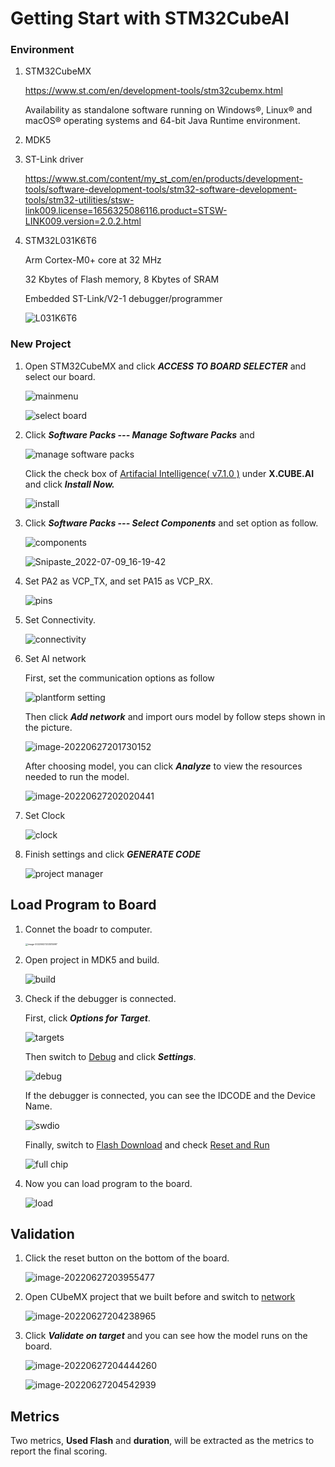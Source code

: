 # Getting Start with STM32CubeAI

  ### Environment

  1. STM32CubeMX

     https://www.st.com/en/development-tools/stm32cubemx.html

     Availability as standalone software running on Windows®, Linux® and macOS® operating systems and 64-bit Java Runtime environment.

  2. MDK5

  3. ST-Link driver

     https://www.st.com/content/my_st_com/en/products/development-tools/software-development-tools/stm32-software-development-tools/stm32-utilities/stsw-link009.license=1656325086116.product=STSW-LINK009.version=2.0.2.html

  4. STM32L031K6T6

     Arm Cortex-M0+ core at 32 MHz

     32 Kbytes of Flash memory, 8 Kbytes of SRAM

     Embedded ST-Link/V2-1 debugger/programmer

     ![L031K6T6](https://raw.githubusercontent.com/zhuiyi1314/TinyML/main/img/STM32L031K6T6.png)

  

  ### New Project

  1. Open STM32CubeMX and click ***ACCESS TO BOARD SELECTER*** and select our board.

     ![mainmenu](https://raw.githubusercontent.com/AugustZTR/picbed/master/img/mainmenu.png)

     ![select board](https://raw.githubusercontent.com/AugustZTR/picbed/master/img/select%20board.png)

  2. Click ***Software Packs --- Manage Software Packs*** and 

     ![manage software packs](https://raw.githubusercontent.com/AugustZTR/picbed/master/img/manage%20software%20packs.png)

     Click the check box of <u>Artifacial Intelligence( v7.1.0 )</u> under **X.CUBE.AI** and click ***Install Now.***

     ![install](https://raw.githubusercontent.com/AugustZTR/picbed/master/img/install.png)

  3. Click ***Software Packs --- Select Components*** and set option as follow.

     ![components](https://raw.githubusercontent.com/AugustZTR/picbed/master/img/components.png)

     ![Snipaste_2022-07-09_16-19-42](https://raw.githubusercontent.com/AugustZTR/picbed/master/img/Snipaste_2022-07-09_16-19-42.png)

  4. Set PA2 as VCP_TX, and set PA15 as VCP_RX.

     ![pins](https://raw.githubusercontent.com/AugustZTR/picbed/master/img/pins.png)

  5. Set Connectivity.

     ![connectivity](https://raw.githubusercontent.com/AugustZTR/picbed/master/img/connectivity.png)

  6. Set AI network

     First, set the communication options as follow

     ![plantform setting](https://raw.githubusercontent.com/AugustZTR/picbed/master/img/plantform%20setting.png)

     Then click ***Add network*** and import ours model by follow steps shown in the picture.

     ![image-20220627201730152](https://raw.githubusercontent.com/AugustZTR/picbed/master/img/image-20220627201730152.png)

     After choosing model, you can click ***Analyze*** to view the resources needed to run the model.

     ![image-20220627202020441](https://raw.githubusercontent.com/AugustZTR/picbed/master/img/image-20220627202020441.png)

  7. Set Clock

     ![clock](https://raw.githubusercontent.com/AugustZTR/picbed/master/img/clock.png)

  8. Finish settings and click ***GENERATE CODE***

     ![project manager](https://raw.githubusercontent.com/AugustZTR/picbed/master/img/project%20manager.png)

  ## Load Program to Board

  1. Connet the boadr to computer.

     <img src="https://raw.githubusercontent.com/AugustZTR/picbed/master/img/image-20220627203515997.png" alt="image-20220627203515997" style="zoom: 25%;" />

  2. Open project in MDK5 and build.

     ![build](https://raw.githubusercontent.com/AugustZTR/picbed/master/img/build.png)

  3. Check if the debugger is connected.

     First, click ***Options for Target***.

     ![targets](https://raw.githubusercontent.com/AugustZTR/picbed/master/img/targets.png)

     Then switch to <u>Debug</u> and click ***Settings***.

     <img src="https://raw.githubusercontent.com/AugustZTR/picbed/master/img/debug.png" alt="debug"  />

     If the debugger is connected, you can see the IDCODE and the Device Name. 

     <img src="https://raw.githubusercontent.com/AugustZTR/picbed/master/img/swdio.png" alt="swdio"  />

     Finally, switch to <u>Flash Download</u> and check <u>Reset and Run</u>

     ![full chip](https://raw.githubusercontent.com/AugustZTR/picbed/master/img/full%20chip.png)

  4. Now you can load program to the board.

     ![load](https://raw.githubusercontent.com/AugustZTR/picbed/master/img/load.png)

  ## Validation

  1. Click the reset button on the bottom of the board.

     ![image-20220627203955477](https://raw.githubusercontent.com/AugustZTR/picbed/master/img/image-20220627203955477.png)

  2. Open CUbeMX project that we built before and switch to <u>network</u>

     ![image-20220627204238965](https://raw.githubusercontent.com/AugustZTR/picbed/master/img/image-20220627204238965.png)

  3. Click ***Validate on target*** and you can see how the model runs on the board.

     ![image-20220627204444260](https://raw.githubusercontent.com/AugustZTR/picbed/master/img/image-20220627204444260.png)

     ![image-20220627204542939](https://raw.githubusercontent.com/AugustZTR/picbed/master/img/image-20220627204542939.png)

 
 ## Metrics
 
 Two metrics, **Used Flash** and **duration**, will be extracted as the metrics to report the final scoring. 
